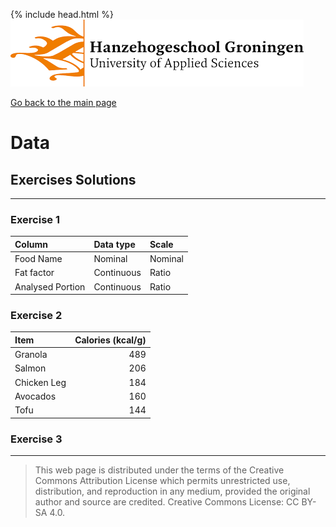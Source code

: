 {% include head.html %}
![Hanze](../hanze/hanze.png)

[Go back to the main page](../index.md)


# Data

## Exercises Solutions

---

### Exercise 1

|Column           |Data type       |Scale            |
|:----------------|:---------------|:----------------|
|Food Name        |Nominal         |Nominal          |
|Fat factor       |Continuous      |Ratio            |
|Analysed Portion |Continuous      |Ratio            |


### Exercise 2

|Item             |Calories (kcal/g)|
|:----------------|----------------:|
|Granola          |489              |
|Salmon           |206              |
|Chicken Leg      |184              |
|Avocados         |160              |
|Tofu             |144              |


### Exercise 3

---


>This web page is distributed under the terms of the Creative Commons Attribution License which permits unrestricted use, distribution, and reproduction in any medium, provided the original author and source are credited.
>Creative Commons License: CC BY-SA 4.0.

